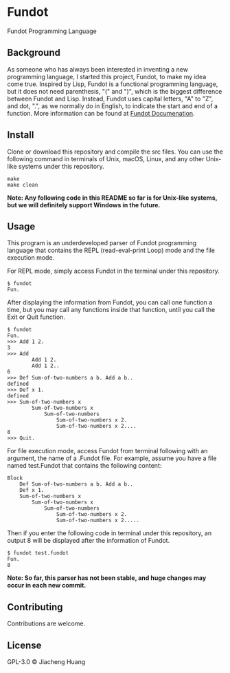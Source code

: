 # Fundot

Fundot Programming Language

## Background

As someone who has always been interested in inventing a new programming language,
I started this project, Fundot, to make my idea come true.
Inspired by Lisp, Fundot is a functional programming language,
but it does not need parenthesis, "(" and ")", which is the biggest difference between Fundot and Lisp.
Instead, Fundot uses capital letters, "A" to "Z", and dot, ".", as we normally do in English,
to indicate the start and end of a function. More information can be found at [Fundot Documenation](https://fundot.readthedocs.io/en/latest/).

## Install

Clone or download this repository and compile the src files.
You can use the following command in terminals of Unix, macOS, Linux, and any other Unix-like systems under this repository.

    make
    make clean
**Note: Any following code in this README so far is for Unix-like systems, but we will definitely support Windows in the future.**

## Usage

This program is an underdeveloped parser of Fundot programming language that contains the REPL (read-eval-print Loop) mode and the file execution mode.

For REPL mode, simply access Fundot in the terminal under this repository.

    $ fundot
    Fun.
After displaying the information from Fundot, you can call one function a time, but you may call any functions inside that function, until you call the Exit or Quit function.

    $ fundot
    Fun.
    >>> Add 1 2.
    3
    >>> Add
            Add 1 2.
            Add 1 2..
    6
    >>> Def Sum-of-two-numbers a b. Add a b..
    defined
    >>> Def x 1.
    defined
    >>> Sum-of-two-numbers x
            Sum-of-two-numbers x
                Sum-of-two-numbers
                    Sum-of-two-numbers x 2.
                    Sum-of-two-numbers x 2....
    8
    >>> Quit.
For file execution mode, access Fundot from terminal following with an argument, the name of a .Fundot file. For example, assume you have a file named test.Fundot that contains the following content:

    Block
        Def Sum-of-two-numbers a b. Add a b..
        Def x 1.
        Sum-of-two-numbers x
            Sum-of-two-numbers x
                Sum-of-two-numbers
                    Sum-of-two-numbers x 2.
                    Sum-of-two-numbers x 2.....
Then if you enter the following code in terminal under this repository, an output 8 will be displayed after the information of Fundot.

    $ fundot test.fundot
    Fun.
    8
**Note: So far, this parser has not been stable, and huge changes may occur in each new commit.**

## Contributing

Contributions are welcome.

## License

GPL-3.0 © Jiacheng Huang
